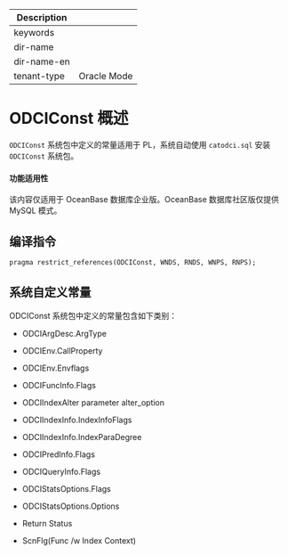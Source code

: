 | Description   |                 |
|---------------|-----------------|
| keywords      |                 |
| dir-name      |                 |
| dir-name-en   |                 |
| tenant-type   | Oracle Mode     |

# ODCIConst 概述 

`ODCIConst` 系统包中定义的常量适用于 PL，系统自动使用 `catodci.sql` 安装 `ODCIConst` 系统包。


  <main id="notice" >
    <h4>功能适用性</h4>
    <p>该内容仅适用于 OceanBase 数据库企业版。OceanBase 数据库社区版仅提供 MySQL 模式。</p>
  </main>

## 编译指令 

```sql
pragma restrict_references(ODCIConst, WNDS, RNDS, WNPS, RNPS);
```



## 系统自定义常量 

ODCIConst 系统包中定义的常量包含如下类别：

* ODCIArgDesc.ArgType

  

* ODCIEnv.CallProperty

  

* ODCIEnv.Envflags

  

* ODCIFuncInfo.Flags

  

* ODCIIndexAlter parameter alter_option

  

* ODCIIndexInfo.IndexInfoFlags

  

* ODCIIndexInfo.IndexParaDegree

  

* ODCIPredInfo.Flags

  

* ODCIQueryInfo.Flags

  

* ODCIStatsOptions.Flags

  

* ODCIStatsOptions.Options

  

* Return Status

  

* ScnFlg(Func /w Index Context)

  



